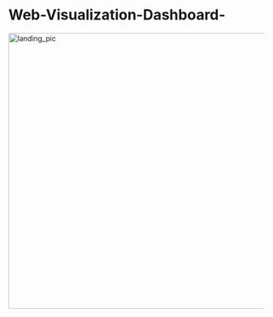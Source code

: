 # Web-Visualization-Dashboard-

<img width="544" alt="landing_pic" src="https://user-images.githubusercontent.com/41865917/48297123-277ff480-e46f-11e8-94ec-7e03cbac4bb8.PNG">
